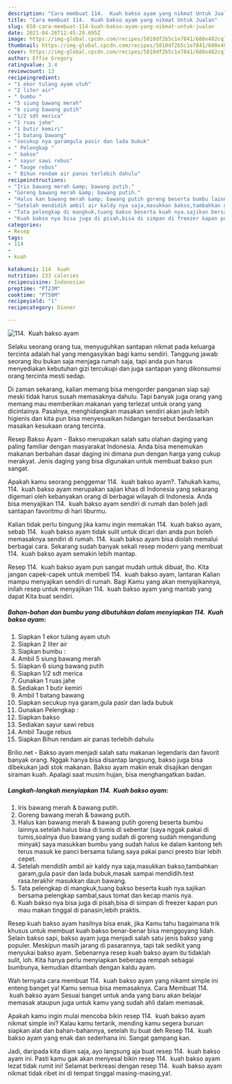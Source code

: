 ```yaml
---
description: "Cara membuat 114.  Kuah bakso ayam yang nikmat Untuk Jualan"
title: "Cara membuat 114.  Kuah bakso ayam yang nikmat Untuk Jualan"
slug: 658-cara-membuat-114-kuah-bakso-ayam-yang-nikmat-untuk-jualan
date: 2021-04-26T12:45:29.695Z
image: https://img-global.cpcdn.com/recipes/5810df2b5c1e7841/680x482cq70/114-kuah-bakso-ayam-foto-resep-utama.jpg
thumbnail: https://img-global.cpcdn.com/recipes/5810df2b5c1e7841/680x482cq70/114-kuah-bakso-ayam-foto-resep-utama.jpg
cover: https://img-global.cpcdn.com/recipes/5810df2b5c1e7841/680x482cq70/114-kuah-bakso-ayam-foto-resep-utama.jpg
author: Effie Gregory
ratingvalue: 3.4
reviewcount: 13
recipeingredient:
- "1 ekor tulang ayam utuh"
- "2 liter air"
- " bumbu "
- "5 siung bawang merah"
- "6 siung bawang putih"
- "1/2 sdt merica"
- "1 ruas jahe"
- "1 butir kemiri"
- "1 batang bawang"
- "secukup nya garamgula pasir dan lada bubuk"
- " Pelengkap "
- " bakso"
- " sayur sawi rebus"
- " Tauge rebus"
- " Bihun rendam air panas terlebih dahulu"
recipeinstructions:
- "Iris bawang merah &amp; bawang putih."
- "Goreng bawang merah &amp; bawang putih."
- "Halus kan bawang merah &amp; bawang putih goreng beserta bumbu lainnya.setelah halus bisa di tumis dl sebentar (saya nggak pakai di tumis,soalnya duo bawang yang sudah di goreng sudah mengandung minyak) saya masukkan bumbu yang sudah halus ke dalam kantong teh terus masuk ke panci bersama tulang.saya pakai panci presto biar lebih cepet."
- "Setelah mendidih ambil air kaldy nya saja,masukkan bakso,tambahkan garam,gula pasir dan lada bubuk,masak sampai mendidih.test rasa.terakhir masukkan daun bawang."
- "Tata pelengkap di mangkuk,tuang bakso beserta kuah nya.sajikan bersama pelengkap sambal,saus tomat dan kecap manis nya."
- "Kuah bakso nya bisa juga di pisah,bisa di simpan di freezer kapan pun mau makan tinggal di panasin,lebih praktis."
categories:
- Resep
tags:
- 114
- 
- kuah

katakunci: 114  kuah 
nutrition: 233 calories
recipecuisine: Indonesian
preptime: "PT23M"
cooktime: "PT50M"
recipeyield: "1"
recipecategory: Dinner

---
```



![114.  Kuah bakso ayam](https://img-global.cpcdn.com/recipes/5810df2b5c1e7841/680x482cq70/114-kuah-bakso-ayam-foto-resep-utama.jpg)

Selaku seorang orang tua, menyuguhkan santapan nikmat pada keluarga tercinta adalah hal yang mengasyikan bagi kamu sendiri. Tanggung jawab seorang ibu bukan saja menjaga rumah saja, tapi anda pun harus menyediakan kebutuhan gizi tercukupi dan juga santapan yang dikonsumsi orang tercinta mesti sedap.

Di zaman  sekarang, kalian memang bisa mengorder panganan siap saji meski tidak harus susah memasaknya dahulu. Tapi banyak juga orang yang memang mau memberikan makanan yang terlezat untuk orang yang dicintainya. Pasalnya, menghidangkan masakan sendiri akan jauh lebih higienis dan kita pun bisa menyesuaikan hidangan tersebut berdasarkan masakan kesukaan orang tercinta. 

Resep Bakso Ayam - Bakso merupakan salah satu olahan daging yang paling familiar dengan masyarakat Indonesia. Anda bisa menemukan makanan berbahan dasar daging ini dimana pun dengan harga yang cukup merakyat. Jenis daging yang bisa digunakan untuk membuat bakso pun sangat.

Apakah kamu seorang penggemar 114.  kuah bakso ayam?. Tahukah kamu, 114.  kuah bakso ayam merupakan sajian khas di Indonesia yang sekarang digemari oleh kebanyakan orang di berbagai wilayah di Indonesia. Anda bisa menyajikan 114.  kuah bakso ayam sendiri di rumah dan boleh jadi santapan favoritmu di hari liburmu.

Kalian tidak perlu bingung jika kamu ingin memakan 114.  kuah bakso ayam, sebab 114.  kuah bakso ayam tidak sulit untuk dicari dan anda pun boleh memasaknya sendiri di rumah. 114.  kuah bakso ayam bisa diolah memalui berbagai cara. Sekarang sudah banyak sekali resep modern yang membuat 114.  kuah bakso ayam semakin lebih mantap.

Resep 114.  kuah bakso ayam pun sangat mudah untuk dibuat, lho. Kita jangan capek-capek untuk membeli 114.  kuah bakso ayam, lantaran Kalian mampu menyajikan sendiri di rumah. Bagi Kamu yang akan menyajikannya, inilah resep untuk menyajikan 114.  kuah bakso ayam yang mantab yang dapat Kita buat sendiri.

<!--inarticleads1-->

##### Bahan-bahan dan bumbu yang dibutuhkan dalam menyiapkan 114.  Kuah bakso ayam:

1. Siapkan 1 ekor tulang ayam utuh
1. Siapkan 2 liter air
1. Siapkan  bumbu :
1. Ambil 5 siung bawang merah
1. Siapkan 6 siung bawang putih
1. Siapkan 1/2 sdt merica
1. Gunakan 1 ruas jahe
1. Sediakan 1 butir kemiri
1. Ambil 1 batang bawang
1. Siapkan secukup nya garam,gula pasir dan lada bubuk
1. Gunakan  Pelengkap :
1. Siapkan  bakso
1. Sediakan  sayur sawi rebus
1. Ambil  Tauge rebus
1. Siapkan  Bihun rendam air panas terlebih dahulu


Brilio.net - Bakso ayam menjadi salah satu makanan legendaris dan favorit banyak orang. Nggak hanya bisa disantap langsung, bakso juga bisa dibekukan jadi stok makanan. Bakso ayam makin enak disajikan dengan siraman kuah. Apalagi saat musim hujan, bisa menghangatkan badan. 

<!--inarticleads2-->

##### Langkah-langkah menyiapkan 114.  Kuah bakso ayam:

1. Iris bawang merah &amp; bawang putih.
1. Goreng bawang merah &amp; bawang putih.
1. Halus kan bawang merah &amp; bawang putih goreng beserta bumbu lainnya.setelah halus bisa di tumis dl sebentar (saya nggak pakai di tumis,soalnya duo bawang yang sudah di goreng sudah mengandung minyak) saya masukkan bumbu yang sudah halus ke dalam kantong teh terus masuk ke panci bersama tulang.saya pakai panci presto biar lebih cepet.
1. Setelah mendidih ambil air kaldy nya saja,masukkan bakso,tambahkan garam,gula pasir dan lada bubuk,masak sampai mendidih.test rasa.terakhir masukkan daun bawang.
1. Tata pelengkap di mangkuk,tuang bakso beserta kuah nya.sajikan bersama pelengkap sambal,saus tomat dan kecap manis nya.
1. Kuah bakso nya bisa juga di pisah,bisa di simpan di freezer kapan pun mau makan tinggal di panasin,lebih praktis.


Resep kuah bakso ayam hasilnya bisa enak, jika Kamu tahu bagaimana trik khusus untuk membuat kuah bakso benar-benar bisa menggoyang lidah. Selain bakso sapi, bakso ayam juga menjadi salah satu jenis bakso yang populer. Meskipun masih jarang di pasarannya, tapi tak sedikit yang menyukai bakso ayam. Sebenarnya resep kuah bakso ayam itu tidaklah sulit, loh. Kita hanya perlu menyiapkan beberapa rempah sebagai bumbunya, kemudian ditambah dengan kaldu ayam. 

Wah ternyata cara membuat 114.  kuah bakso ayam yang nikamt simple ini enteng banget ya! Kamu semua bisa memasaknya. Cara Membuat 114.  kuah bakso ayam Sesuai banget untuk anda yang baru akan belajar memasak ataupun juga untuk kamu yang sudah ahli dalam memasak.

Apakah kamu ingin mulai mencoba bikin resep 114.  kuah bakso ayam nikmat simple ini? Kalau kamu tertarik, mending kamu segera buruan siapkan alat dan bahan-bahannya, setelah itu buat deh Resep 114.  kuah bakso ayam yang enak dan sederhana ini. Sangat gampang kan. 

Jadi, daripada kita diam saja, ayo langsung aja buat resep 114.  kuah bakso ayam ini. Pasti kamu gak akan menyesal bikin resep 114.  kuah bakso ayam lezat tidak rumit ini! Selamat berkreasi dengan resep 114.  kuah bakso ayam nikmat tidak ribet ini di tempat tinggal masing-masing,ya!.


